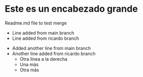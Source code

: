 # Este es un encabezado grande
Readme.md file to test merge

* Line added from main branch
* Line added from ricardo branch

- Added another line from main branch
- Another line added from ricardo branch
    - Otra línea a la derecha
    - Una más
    + Otra más
